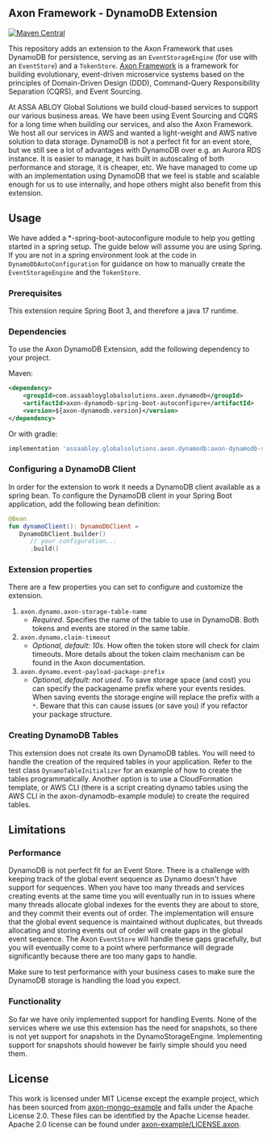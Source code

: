 ## Axon Framework - DynamoDB Extension




[![Maven Central](https://maven-badges.herokuapp.com/maven-central/com.assaabloyglobalsolutions.axon.dynamodb/axon-dynamodb-parent/badge.png)](https://maven-badges.herokuapp.com/maven-central/com.assaabloyglobalsolutions.axon.dynamodb/axon-dynamodb-parent/badge.png)

This repository adds an extension to the Axon Framework that uses DynamoDB for persistence, serving as
an `EventStorageEngine` (for use with an `EventStore`) and
a `TokenStore`. [Axon Framework](https://developer.axoniq.io/axon-framework/overview) is a framework for building
evolutionary, event-driven microservice systems based on the principles of Domain-Driven Design (DDD), Command-Query
Responsibility Separation (CQRS), and Event Sourcing.

At ASSA ABLOY Global Solutions we build cloud-based services to support our various business areas. We have been using
Event Sourcing and CQRS for a long time when building our services, and also the Axon Framework. We host all our
services in AWS and wanted a light-weight and AWS native solution to data storage. DynamoDB is not a perfect fit for an
event store, but we still see a lot of advantages with DynamoDB over e.g. an Aurora RDS instance. It is easier to
manage, it has built in autoscaling of both performance and storage, it is cheaper, etc. We have managed to come up with
an implementation using DynamoDB that we feel is stable and scalable enough for us to use internally, and hope others
might also benefit from this extension.

## Usage

We have added a *-spring-boot-autoconfigure module to help you getting started in a spring setup. The guide below will
assume you are using Spring. If you are not in a spring environment look at the code in `DynamoDbAutoConfiguration` for
guidance on how to manually create the `EventStorageEngine` and the `TokenStore`.

### Prerequisites

This extension require Spring Boot 3, and therefore a java 17 runtime.

### Dependencies

To use the Axon DynamoDB Extension, add the following dependency to your project.

Maven:

```xml
<dependency>
    <groupId>com.assaabloyglobalsolutions.axon.dynamodb</groupId>
    <artifactId>axon-dynamodb-spring-boot-autoconfigure</artifactId>
    <version>${axon-dynamodb.version}</version>
</dependency>
```

Or with gradle:

```groovy
implementation 'assaabloy.globalsolutions.axon.dynamodb:axon-dynamodb-spring-boot-autoconfigure:${project.version}'
```

### Configuring a DynamoDB Client

In order for the extension to work it needs a DynamoDB client available as a spring bean. To configure the DynamoDB
client in your Spring Boot application, add the following bean definition:

```kotlin
@Bean
fun dynamoClient(): DynamoDbClient =
   DynamoDbClient.builder()
      // your configuration...
      .build()
```

### Extension properties

There are a few properties you can set to configure and customize the extension.

1. `axon.dynamo.axon-storage-table-name`
   - *Required*. Specifies the name of the table to use in DynamoDB. Both tokens and events are stored in the same
     table.
2. `axon.dynamo.claim-timeout`
   - *Optional, default: 10s*. How often the token store will check for claim timeouts. More details about the token
     claim mechanism can be found in the Axon documentation.
3. `axon.dynamo.event-payload-package-prefix`
   - *Optional, default: not used*. To save storage space (and cost) you can specify the packagename prefix where your
     events resides. When saving events the storage engine will replace the prefix with a `*`. Beware that this can
     cause issues (or save you) if you refactor your package structure.

### Creating DynamoDB Tables

This extension does not create its own DynamoDB tables. You will need to handle the creation of the required tables in
your application. Refer to the test class `DynamoTableInitializer` for an example of how to create the tables
programmatically. Another option is to use a CloudFormation template, or AWS CLI (there is a script creating dynamo
tables using the AWS CLI in the axon-dynamodb-example module) to create the required tables.

## Limitations

### Performance

DynamoDB is not perfect fit for an Event Store. There is a challenge with keeping track of the global event sequence as
Dynamo doesn't have support for sequences. When you have too many threads and services creating events at the same time
you will eventually run in to issues where many threads allocate global indexes for the events they are about to store,
and they commit their events out of order. The implementation will ensure that the global event sequence is maintained
without duplicates, but threads allocating and storing events out of order will create gaps in the global event
sequence. The Axon `EventStore` will handle these gaps gracefully, but you will eventually come to a point where
performance will degrade significantly because there are too many gaps to handle.

Make sure to test performance with your business cases to make sure the DynamoDB storage is handling the load you
expect.

### Functionality

So far we have only implemented support for handling Events. None of the services where we use this extension has the
need for snapshots, so there is not yet support for snapshots in the DynamoStorageEngine. Implementing support for
snapshots should however be fairly simple should you need them.

## License

This work is licensed under MIT License except the example project, which has been sourced
from [axon-mongo-example][axon-mongo-example]
and falls under the Apache License 2.0. These files can be identified by the Apache License header. Apache 2.0 license
can be found under [axon-example/LICENSE.axon](axon-example/LICENSE.axon).

[axon-mongo-example]: https://github.com/AxonFramework/extension-mongo
